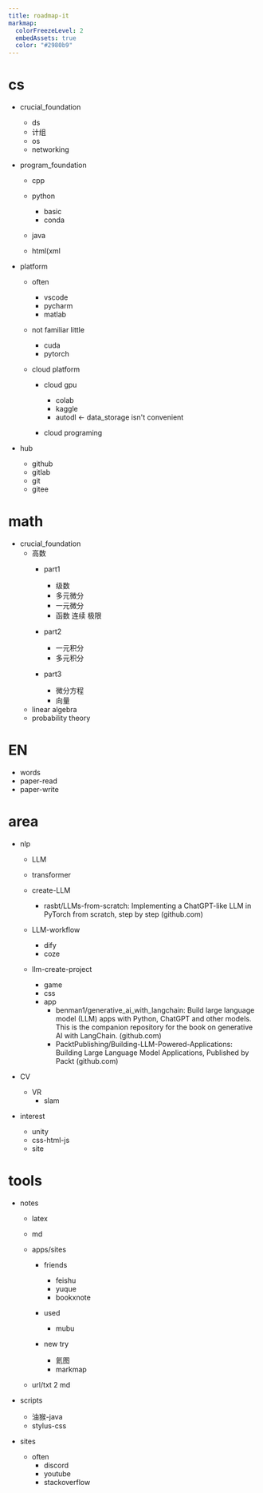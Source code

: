 ```yaml
---
title: roadmap-it
markmap:
  colorFreezeLevel: 2
  embedAssets: true
  color: "#2980b9"
---
```


# cs
- crucial_foundation
    - ds
    - 计组
    - os
    - networking

- program_foundation
    - cpp
    - python
        - basic
        - conda

    - java
    - html(xml
    

- platform
    - often
        - vscode
        - pycharm
        - matlab

    - not familiar little
        - cuda
        - pytorch

    - cloud platform
        - cloud gpu
            - colab
            - kaggle
            - autodl ← data_storage isn't convenient

        - cloud programing


- hub
    - github
    - gitlab
    - git
    - gitee


# math
- crucial_foundation
    - 高数
        - part1
            - 级数
            - 多元微分
            - 一元微分
            - 函数 连续 极限

        - part2
            - 一元积分
            - 多元积分

        - part3
            - 微分方程
            - 向量
    - linear algebra
    - probability theory


# EN
  - words
  - paper-read
  - paper-write

# area
  - nlp
      - LLM
      - transformer
      - create-LLM
          - rasbt/LLMs-from-scratch: Implementing a ChatGPT-like LLM in PyTorch from scratch, step by step (github.com)

      - LLM-workflow
          - dify
          - coze

      - llm-create-project
          - game
          - css
          - app
              - benman1/generative_ai_with_langchain: Build large language model (LLM) apps with Python, ChatGPT and other models. This is the companion repository for the book on generative AI with LangChain. (github.com)
              - PacktPublishing/Building-LLM-Powered-Applications: Building Large Language Model Applications, Published by Packt (github.com)



  - CV
      - VR
          - slam


  - interest
      - unity
      - css-html-js
      - site


# tools
  - notes
      - latex
      - md
      - apps/sites
          - friends
              - feishu
              - yuque
              - bookxnote

          - used
              - mubu

          - new try
              - 氦图
              - markmap


      - url/txt 2 md

  - scripts
      - 油猴-java
      - stylus-css

  - sites
      - often
          - discord
          - youtube
          - stackoverflow
            



